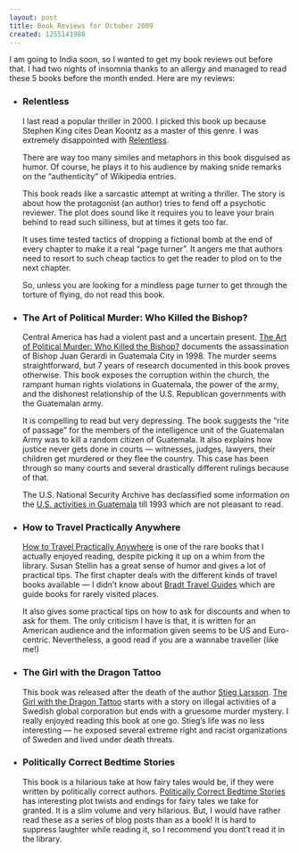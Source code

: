 ```yaml
--- 
layout: post
title: Book Reviews for October 2009
created: 1255141980
---
```

<p>I am going to India soon, so I wanted to get my book reviews out before that. I had two nights of insomnia thanks to an allergy and managed to read these 5 books before the month ended. Here are my reviews:</p>
<ul>
	<li><h3>Relentless</h3>
		<p>I last read a popular thriller in 2000. I picked this book up because Stephen King cites Dean Koontz as a master of this genre. I was extremely disappointed with <a href="http://www.amazon.com/gp/product/0553807145?ie=UTF8&tag=nimbupani-20&linkCode=as2&camp=1789&creative=390957&creativeASIN=0553807145">Relentless</a>.</p>
		<p>There are way too many similes and metaphors in this book disguised as humor. Of course, he plays it to his audience by making snide remarks on the &ldquo;authenticity&rdquo; of Wikipedia entries.</p>
		<p>This book reads like a sarcastic attempt at writing a thriller. The story is about how the protagonist (an author) tries to fend off a psychotic reviewer. The plot does sound like it requires you to leave your brain behind to read such silliness, but at times it gets too far.</p> 
		<p>It uses time tested tactics of dropping a fictional bomb at the end of every chapter to make it a real &ldquo;page turner&rdquo;. It angers me that authors need to resort to such cheap tactics to get the reader to plod on to the next chapter.</p>
		<p>So, unless you are looking for a mindless page turner to get through the torture of flying, do not read this book.</p>
	</li>
	<li>
   <h3>The Art of Political Murder: Who Killed the Bishop?</h3>
		<p>Central America has had a violent past and a uncertain present. <a href="http://www.amazon.com/gp/product/0802118283?ie=UTF8&tag=nimbupani-20&linkCode=as2&camp=1789&creative=390957&creativeASIN=0802118283">The Art of Political Murder: Who Killed the Bishop?</a> documents the assassination of Bishop Juan Gerardi in Guatemala City in 1998. The murder seems straightforward, but 7 years of research documented in this book proves otherwise. This book exposes the corruption within the church, the rampant human rights violations in Guatemala, the power of the army, and the dishonest relationship of the U.S. Republican governments with the Guatemalan army.</p>
		<p>It is compelling to read but very depressing. The book suggests the  &ldquo;rite of passage&rdquo; for the members of the intelligence unit of the Guatemalan Army was to kill a random citizen of Guatemala. It also explains how justice never gets done in courts — witnesses, judges, lawyers, their children get murdered or they flee the country. This case has been through so many courts and several drastically different rulings because of that.</p>
		<p>The U.S. National Security Archive has declassified some information on the <a href="http://www.gwu.edu/~nsarchiv/latin_america/guatemala.html">U.S. activities in Guatemala</a> till 1993 which are not pleasant to read.</p>
	</li>
	<li>
		<h3>How to Travel Practically Anywhere</h3>
		<p><a href="http://www.amazon.com/gp/product/0618607536?ie=UTF8&tag=nimbupani-20&linkCode=as2&camp=1789&creative=390957&creativeASIN=0618607536">How to Travel Practically Anywhere</a> is one of the rare books that I actually enjoyed reading, despite picking it up on a whim from the library. Susan Stellin has a great sense of humor and gives a lot of practical tips. The first chapter deals with the different kinds of travel books available &mdash; I didn&rsquo;t know about <a href="http://www.bradt-travelguides.com/">Bradt Travel Guides</a> which are guide books for rarely visited places.</p>
		<p>It also gives some practical tips on how to ask for discounts and when to ask for them. The only criticism I have is that, it is written for an American audience and the information given seems to be US and Euro-centric. Nevertheless, a good read if you are a wannabe traveller (like me!)</p>
	</li>
	<li>
		<h3>The Girl with the Dragon Tattoo</h3>
		<p>This book was released after the death of the author <a href="http://en.wikipedia.org/wiki/Stieg_Larsson">Stieg Larsson</a>. <a href="http://www.amazon.com/gp/product/0739384155?ie=UTF8&tag=nimbupani-20&linkCode=as2&camp=1789&creative=390957&creativeASIN=0739384155">The Girl with the Dragon Tattoo</a> starts with a story on illegal activities of a Swedish global corporation but ends with a gruesome murder mystery. I really enjoyed reading this book at one go. Stieg&rsquo;s life was no less interesting &mdash; he exposed several extreme right and racist organizations of Sweden and lived under death threats.</p>
	</li>
	<li>
		<h3>Politically Correct Bedtime Stories</h3>
		<p>This book is a hilarious take at how fairy tales would be, if they were written by politically correct authors. <a href="http://www.amazon.com/gp/product/002542730X?ie=UTF8&tag=nimbupani-20&linkCode=as2&camp=1789&creative=390957&creativeASIN=002542730X">Politically Correct Bedtime Stories</a> has interesting plot twists and endings for fairy tales we take for granted. It is a slim volume and very hilarious. But, I would have rather read these as a series of blog posts than as a book! It is hard to suppress laughter while reading it, so I recommend you dont&rsquo;t read it in the library.</p>
	</li>
</ul>
